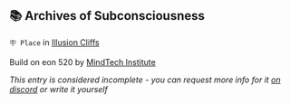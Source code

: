 ## 📚 Archives of Subconsciousness

`🪧 Place` in [Illusion Cliffs](<https://zeithalt.github.io/r/illusion_cliffs.html>)

Build on eon 520 by [MindTech Institute](<https://zeithalt.github.io/r/mindtech_institute.html>)

_This entry is considered incomplete - you can request more info for it [on discord](<https://discord.com/channels/562910943848169472/1173922660489633802>) or write it yourself_

<!---
keywords:  mt, illusion cliffs
aliases: 
-->
